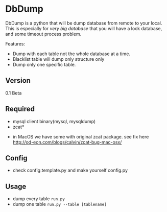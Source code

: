 DbDump
=========

DbDump is a python that will be dump database from remote to your local. This is especially for *very big database* that you will have a lock database, and some timeout process problem. 

Features:
  - Dump with each table not the whole database at a time.
  - Blacklist table will dump only structure only
  - Dump only one specific table.

Version
--------------

0.1 Beta

Required
--------------
  - mysql client binary(mysql, mysqldump)
  - zcat*

* in MacOS we have some with original zcat package. see fix here http://od-eon.com/blogs/calvin/zcat-bug-mac-osx/

Config
--------------
  - check config.template.py and make yourself config.py

Usage
--------------

  - dump every table ```run.py```
  - dump one table ```run.py --table [tablename]```
